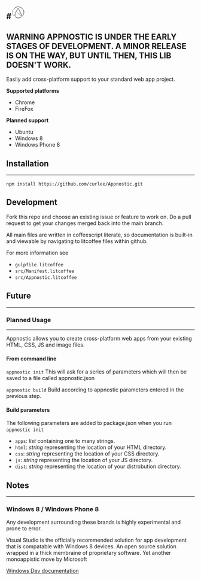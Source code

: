 #![Appnostic](src/logo.png)
-----

**WARNING APPNOSTIC IS UNDER THE EARLY STAGES OF DEVELOPMENT. A MINOR RELEASE IS ON THE WAY, BUT UNTIL THEN, THIS LIB DOESN'T WORK.**
-----

Easily add cross-platform support to your standard web app project.

**Supported platforms**
  - Chrome
  - FireFox

**Planned support**
  - Ubuntu
  - Windows 8
  - Windows Phone 8

## Installation
-----

`npm install https://github.com/curlee/Appnostic.git`

## Development

Fork this repo and choose an existing issue or feature to work on. Do a
pull request to get your changes merged back into the main branch.

All main files are written in coffeescript literate, so documentation is
built-in and viewable by navigating to litcoffee files within github.

For more information see
  - `gulpfile.litcoffee`
  - `src/Manifest.litcoffee`
  - `src/Appnostic.litcoffee`

## Future
-----

### Planned Usage
-----

Appnostic allows you to create cross-platform web apps from your existing
HTML, CSS, JS and image files.

#### From command line

`appnostic init` This will ask for a series of parameters which will then be
saved to a file called appnostic.json

`appnostic build` Build according to appnostic parameters entered in the
previous step.

#### Build parameters

The following parameters are added to package.json when you run `appnostic init`

  - `apps`: *list* containing one to many strings. 
  - `html`: *string* representing the location of your HTML directory.
  - `css`: *string* representing the location of your CSS directory.
  - `js`: *string* representing the location of your JS directory.
  - `dist`: *string* representing the location of your distrobution directory.

## Notes
-----

### Windows 8 / Windows Phone 8

Any development surrounding these brands is highly experimental and prone to
error.

Visual Studio is the officially recommended solution for app development that is
compatable with Windows 8 devices. An open source solution wrapped in a thick
membraine of proprietary software. Yet another monoappistic move by Microsoft

[Windows Dev documentation](http://dev.windows.com/en-us/)